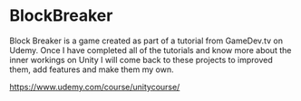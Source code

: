 # BlockBreaker
Block Breaker is a game created as part of a tutorial from GameDev.tv on Udemy. Once I have completed all of the tutorials and know more about the inner workings on Unity I will come back to these projects to improved them, add features and make them my own.

https://www.udemy.com/course/unitycourse/

